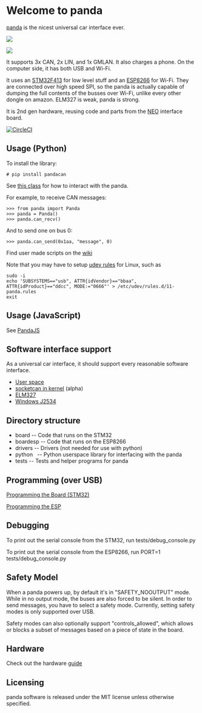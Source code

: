 Welcome to panda
======

[panda](http://github.com/commaai/panda) is the nicest universal car interface ever.

<a href="https://comma.ai/shop/products/panda-obd-ii-dongle"><img src="https://github.com/commaai/panda/blob/master/panda.png">

<img src="https://github.com/commaai/panda/blob/master/buy.png"></a>

It supports 3x CAN, 2x LIN, and 1x GMLAN. It also charges a phone. On the computer side, it has both USB and Wi-Fi.

It uses an [STM32F413](http://www.st.com/en/microcontrollers/stm32f413-423.html?querycriteria=productId=LN2004) for low level stuff and an [ESP8266](https://en.wikipedia.org/wiki/ESP8266) for Wi-Fi. They are connected over high speed SPI, so the panda is actually capable of dumping the full contents of the busses over Wi-Fi, unlike every other dongle on amazon. ELM327 is weak, panda is strong.

It is 2nd gen hardware, reusing code and parts from the [NEO](https://github.com/commaai/neo) interface board.

[![CircleCI](https://circleci.com/gh/commaai/panda.svg?style=svg)](https://circleci.com/gh/commaai/panda)

Usage (Python)
------

To install the library:
```
# pip install pandacan
```

See [this class](https://github.com/commaai/panda/blob/master/python/__init__.py#L80) for how to interact with the panda.

For example, to receive CAN messages:
```
>>> from panda import Panda
>>> panda = Panda()
>>> panda.can_recv()
```
And to send one on bus 0:
```
>>> panda.can_send(0x1aa, "message", 0)
```
Find user made scripts on the [wiki](https://community.comma.ai/wiki/index.php/Panda_scripts)

Note that you may have to setup [udev rules](https://community.comma.ai/wiki/index.php/Panda#Linux_udev_rules) for Linux, such as
```
sudo -i
echo 'SUBSYSTEMS=="usb", ATTR{idVendor}=="bbaa", ATTR{idProduct}=="ddcc", MODE:="0666"' > /etc/udev/rules.d/11-panda.rules
exit
```

Usage (JavaScript)
-------

See [PandaJS](https://github.com/commaai/pandajs)


Software interface support
------

As a universal car interface, it should support every reasonable software interface.

- [User space](https://github.com/commaai/panda/tree/master/python)
- [socketcan in kernel](https://github.com/commaai/panda/tree/master/drivers/linux) (alpha)
- [ELM327](https://github.com/commaai/panda/blob/master/boardesp/elm327.c)
- [Windows J2534](https://github.com/commaai/panda/tree/master/drivers/windows)

Directory structure
------

- board      -- Code that runs on the STM32
- boardesp   -- Code that runs on the ESP8266
- drivers    -- Drivers (not needed for use with python)
- python     -- Python userspace library for interfacing with the panda
- tests      -- Tests and helper programs for panda

Programming (over USB)
------

[Programming the Board (STM32)](board/README.md)

[Programming the ESP](boardesp/README.md)


Debugging
------

To print out the serial console from the STM32, run tests/debug_console.py

To print out the serial console from the ESP8266, run PORT=1 tests/debug_console.py

Safety Model
------

When a panda powers up, by default it's in "SAFETY_NOOUTPUT" mode. While in no output mode, the buses are also forced to be silent. In order to send messages, you have to select a safety mode. Currently, setting safety modes is only supported over USB.

Safety modes can also optionally support "controls_allowed", which allows or blocks a subset of messages based on a piece of state in the board.

Hardware
------

Check out the hardware [guide](https://github.com/commaai/panda/blob/master/docs/guide.pdf)

Licensing
------

panda software is released under the MIT license unless otherwise specified.
